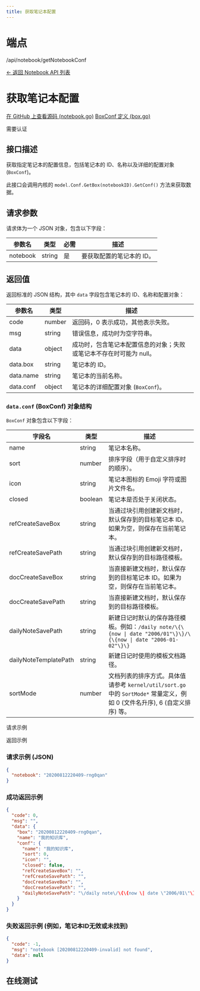 ```yaml
---
title: 获取笔记本配置
---
```

# 端点

/api/notebook/getNotebookConf

[← 返回 Notebook API 列表](./index.html)

# 获取笔记本配置

[在 GitHub 上查看源码 (notebook.go)](https://github.com/siyuan-note/siyuan/blob/master/kernel/api/notebook.go#L301) [BoxConf 定义 (box.go)](https://github.com/siyuan-note/siyuan/blob/master/kernel/conf/box.go#L20)

需要认证

## 接口描述

获取指定笔记本的配置信息，包括笔记本的 ID、名称以及详细的配置对象 (`BoxConf`)。

此接口会调用内核的 `model.Conf.GetBox(notebookID).GetConf()` 方法来获取数据。

## 请求参数

请求体为一个 JSON 对象，包含以下字段：

| 参数名 | 类型 | 必需 | 描述 |
| --- | --- | --- | --- |
| notebook | string | 是 | 要获取配置的笔记本的 ID。 |

## 返回值

返回标准的 JSON 结构，其中 `data` 字段包含笔记本的 ID、名称和配置对象：

| 参数名 | 类型 | 描述 |
| --- | --- | --- |
| code | number | 返回码，0 表示成功，其他表示失败。 |
| msg | string | 错误信息，成功时为空字符串。 |
| data | object | 成功时，包含笔记本配置信息的对象；失败或笔记本不存在时可能为 null。 |
| data.box | string | 笔记本的 ID。 |
| data.name | string | 笔记本的当前名称。 |
| data.conf | object | 笔记本的详细配置对象 (`BoxConf`)。 |

### `data.conf` (BoxConf) 对象结构

`BoxConf` 对象包含以下字段：

| 字段名 | 类型 | 描述 |
| --- | --- | --- |
| name | string | 笔记本名称。 |
| sort | number | 排序字段（用于自定义排序时的顺序）。 |
| icon | string | 笔记本图标的 Emoji 字符或图片文件名。 |
| closed | boolean | 笔记本是否处于关闭状态。 |
| refCreateSaveBox | string | 当通过块引用创建新文档时，默认保存到的目标笔记本 ID。如果为空，则保存在当前笔记本。 |
| refCreateSavePath | string | 当通过块引用创建新文档时，默认保存到的目标路径模板。 |
| docCreateSaveBox | string | 当直接新建文档时，默认保存到的目标笔记本 ID。如果为空，则保存在当前笔记本。 |
| docCreateSavePath | string | 当直接新建文档时，默认保存到的目标路径模板。 |
| dailyNoteSavePath | string | 新建日记时默认的保存路径模板。例如：`/daily note/\{\{now \| date "2006/01"\}\}/\{\{now \| date "2006-01-02"\}\}` |
| dailyNoteTemplatePath | string | 新建日记时使用的模板文档路径。 |
| sortMode | number | 文档列表的排序方式。具体值请参考 `kernel/util/sort.go` 中的 `SortMode*` 常量定义，例如 0 (文件名升序), 6 (自定义排序) 等。 |

请求示例

返回示例

### 请求示例 (JSON)

```json
{
  "notebook": "20200812220409-rng0qan"
}
```

### 成功返回示例

```json
{
  "code": 0,
  "msg": "",
  "data": {
    "box": "20200812220409-rng0qan",
    "name": "我的知识库",
    "conf": {
      "name": "我的知识库",
      "sort": 0,
      "icon": "",
      "closed": false,
      "refCreateSaveBox": "",
      "refCreateSavePath": "",
      "docCreateSaveBox": "",
      "docCreateSavePath": "",
      "dailyNoteSavePath": "\/daily note\/\{\{now \| date \"2006/01\"\}\}\/\{\{now \| date \"2006-01-02\"\}\}"
    }
  }
}
```

### 失败返回示例 (例如，笔记本ID无效或未找到)

```json
{
  "code": -1, 
  "msg": "notebook [20200812220409-invalid] not found",
  "data": null
}
```

## 在线测试

<script setup>
import ApiTester from '@theme/components/ApiTester.vue';
</script>

<ClientOnly>
  <ApiTester
    title="测试 getNotebookConf"
    endpoint="/api/notebook/getNotebookConf"
    method="POST"
    :params="[
      {
        name: 'notebook',
        label: '笔记本 ID',
        type: 'string',
        required: true,
        description: '要获取配置的笔记本的 ID。'
      }
    ]"
  />
</ClientOnly>
